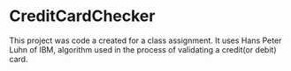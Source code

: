 # CreditCardChecker
This project was code a created for a class assignment. It uses Hans Peter Luhn of IBM, algorithm  used in the process of validating a credit(or debit) card.
